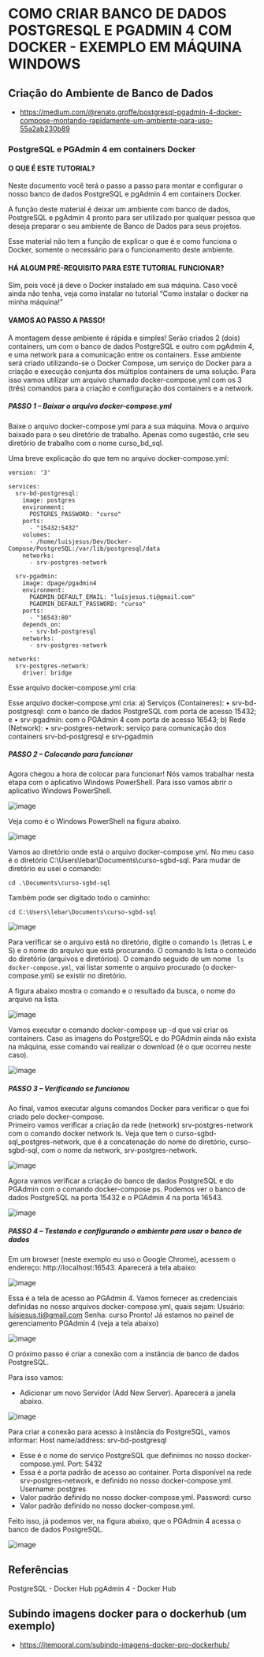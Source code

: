 # COMO CRIAR BANCO DE DADOS POSTGRESQL E PGADMIN 4 COM DOCKER - EXEMPLO EM MÁQUINA WINDOWS

## Criação do Ambiente de Banco de Dados
- https://medium.com/@renato.groffe/postgresql-pgadmin-4-docker-compose-montando-rapidamente-um-ambiente-para-uso-55a2ab230b89

### PostgreSQL e PGAdmin 4 em containers Docker

#### O QUE É ESTE TUTORIAL?
Neste documento você terá o passo a passo para montar e configurar o nosso banco de dados PostgreSQL e pgAdmin 4 em containers Docker.

A função deste material é deixar um ambiente com banco de dados, PostgreSQL e pgAdmin 4 pronto para ser utilizado por qualquer pessoa que deseja preparar o seu ambiente de Banco de Dados para seus projetos.

Esse material não tem a função de explicar o que é e como funciona o Docker, somente o necessário para o funcionamento deste ambiente.

#### HÁ ALGUM PRÉ-REQUISITO PARA ESTE TUTORIAL FUNCIONAR?
Sim, pois você já deve o Docker instalado em sua máquina.
Caso você ainda não tenha, veja como instalar no tutorial “Como instalar o docker na minha máquina!” <criar tutorial e inserir o link> 

#### VAMOS AO PASSO A PASSO!
A montagem desse ambiente é rápida e simples!
Serão criados 2 (dois) containers, um com o banco de dados PostgreSQL e outro com pgAdmin 4, e uma network para a comunicação entre os containers.
Esse ambiente será criado utilizando-se o Docker Compose, um serviço do Docker para a criação e execução conjunta dos múltiplos containers de uma solução. Para isso vamos utilizar um arquivo chamado docker-compose.yml com os 3 (três) comandos para a criação e configuração dos containers e a network. 

##### PASSO 1 – Baixar o arquivo docker-compose.yml
Baixe o arquivo docker-compose.yml para a sua máquina. Mova o arquivo baixado para o seu diretório de trabalho.
Apenas como sugestão, crie seu diretório de trabalho com o nome curso_bd_sql.

Uma breve explicação do que tem no arquivo docker-compose.yml:
```
version: '3'

services:
  srv-bd-postgresql:
    image: postgres
    environment:
      POSTGRES_PASSWORD: "curso"
    ports:
      - "15432:5432"
    volumes:
      - /home/luisjesus/Dev/Docker-Compose/PostgreSQL:/var/lib/postgresql/data
    networks:
      - srv-postgres-network
      
  srv-pgadmin:
    image: dpage/pgadmin4
    environment:
      PGADMIN_DEFAULT_EMAIL: "luisjesus.ti@gmail.com"
      PGADMIN_DEFAULT_PASSWORD: "curso"
    ports:
      - "16543:80"
    depends_on:
      - srv-bd-postgresql
    networks:
      - srv-postgres-network

networks: 
  srv-postgres-network:
    driver: bridge
```

Esse arquivo docker-compose.yml cria:

Esse arquivo docker-compose.yml cria:
a)	Serviços (Containeres):
•	srv-bd-postgresql: com o banco de dados PostgreSQL com porta de acesso 15432; e
•	srv-pgadmin: com o PGAdmin 4 com porta de acesso 16543; 
b)	Rede (Network):
•	srv-postgres-network: serviço para comunicação dos containers srv-bd-postgresql e srv-pgadmin


##### PASSO 2 – Colocando para funcionar

Agora chegou a hora de colocar para funcionar!
Nós vamos trabalhar nesta etapa com o aplicativo Windows PowerShell. Para isso vamos abrir o aplicativo Windows PowerShell.

![image](https://user-images.githubusercontent.com/29760189/82391336-6fde8200-9a17-11ea-9e11-3ff03af5bf48.png)

Veja como é o Windows PowerShell na figura abaixo.

![image](https://user-images.githubusercontent.com/29760189/82391829-b385bb80-9a18-11ea-9507-6565e5b424bc.png)

Vamos ao diretório onde está o arquivo docker-compose.yml. 
No meu caso é o diretório C:\Users\lebar\Documents\curso-sgbd-sql.
Para mudar de diretório eu usei o comando:
``` 
cd .\Documents\curso-sgbd-sql
```
Também pode ser digitado todo o caminho: 
```
cd C:\Users\lebar\Documents\curso-sgbd-sql
```
![image](https://user-images.githubusercontent.com/29760189/82394875-84734800-9a20-11ea-893f-cbad28b6fddc.png)

Para verificar se o arquivo está no diretório, digite o comando ``` ls ``` (letras L e S) e o nome do arquivo que está procurando. 
O comando ls lista o conteúdo do diretório (arquivos e diretórios). O comando seguido de um nome ``` ls docker-compose.yml```, vai listar somente o arquivo procurado (o docker-compose.yml) se existir no diretório. 

A figura abaixo mostra o comando e o resultado da busca, o nome do arquivo na lista. 

![image](https://user-images.githubusercontent.com/29760189/82394974-d1efb500-9a20-11ea-9019-dc73ee58433a.png)

Vamos executar o comando docker-compose up -d que vai criar os containers. Caso as imagens do PostgreSQL e do PGAdmin ainda não exista na máquina, esse comando vai realizar o download (é o que ocorreu neste caso).

![image](https://user-images.githubusercontent.com/29760189/82395024-f64b9180-9a20-11ea-9447-6cdb77b34eb2.png)

##### PASSO 3 – Verificando se funcionou

Ao final, vamos executar alguns comandos Docker para verificar o que foi criado pelo docker-compose.  
Primeiro vamos verificar a criação da rede (network) srv-postgres-network com o comando docker network ls. Veja que tem o curso-sgbd-sql_postgres-network, que é a concatenação do nome do diretório, curso-sgbd-sql, com o nome da network, srv-postgres-network. 

![image](https://user-images.githubusercontent.com/29760189/82395315-aa4d1c80-9a21-11ea-98ea-d73fa2f39e4a.png)

Agora vamos verificar a criação do banco de dados PostgreSQL e do PGAdmin com o comando docker-compose ps. Podemos ver o banco de dados PostgreSQL na porta 15432 e o PGAdmin 4 na porta 16543.

![image](https://user-images.githubusercontent.com/29760189/82395324-af11d080-9a21-11ea-9d55-faeb1b78cc35.png)

##### PASSO 4 – Testando e configurando o ambiente para usar o banco de dados

Em um browser (neste exemplo eu uso o Google Chrome), acessem o endereço: http://localhost:16543. Aparecerá a tela abaixo:

![image](https://user-images.githubusercontent.com/29760189/82395337-b3d68480-9a21-11ea-83fa-8d19d4c85ce5.png)

Essa é a tela de acesso ao PGAdmin 4. 
Vamos fornecer as credenciais definidas no nosso arquivos docker-compose.yml, quais sejam:
Usuário: luisjesus.ti@gmail.com
Senha: curso
Pronto! Já estamos no painel de gerenciamento PGAdmin 4 (veja a tela abaixo)


![image](https://user-images.githubusercontent.com/29760189/82395350-b933cf00-9a21-11ea-8625-2b407a01552e.png)

O próximo passo é criar a conexão com a instância de banco de dados PostgreSQL.

Para isso vamos:
- Adicionar um novo Servidor (Add New Server). Aparecerá a janela abaixo. 

![image](https://user-images.githubusercontent.com/29760189/82395358-c05add00-9a21-11ea-8101-7eb5dfa2f28d.png)

Para criar a conexão para acesso à instância do PostgreSQL, vamos informar:
Host name/address: srv-bd-postgresql
- Esse é o nome do serviço PostgreSQL que definimos no nosso docker-compose.yml.
Port: 5432
- Essa é a porta padrão de acesso ao container. Porta disponível na rede srv-postgres-network, e definido no nosso docker-compose.yml.
Username: postgres
- Valor padrão definido no nosso docker-compose.yml.
Password: curso
- Valor padrão definido no nosso docker-compose.yml.

Feito isso, já podemos ver, na figura abaixo, que o PGAdmin 4 acessa o banco de dados PostgreSQL.

![image](https://user-images.githubusercontent.com/29760189/82395366-c650be00-9a21-11ea-842d-345f7357740b.png)

## Referências
PostgreSQL - Docker Hub
pgAdmin 4 - Docker Hub


## Subindo imagens docker para o dockerhub (um exemplo)
- https://jtemporal.com/subindo-imagens-docker-pro-dockerhub/
